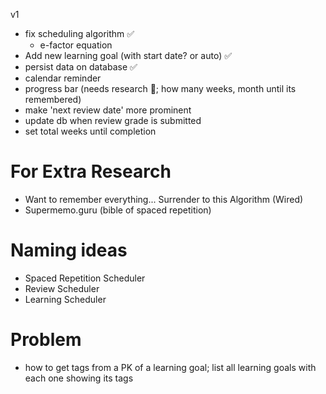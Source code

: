 v1
- fix scheduling algorithm ✅
  - e-factor equation
- Add new learning goal (with start date? or auto) ✅
- persist data on database ✅
- calendar reminder
- progress bar (needs research 🔬; how many weeks, month until its remembered)
- make 'next review date' more prominent
- update db when review grade is submitted
- set total weeks until completion



# For Extra Research
- Want to remember everything... Surrender to this Algorithm (Wired)
- Supermemo.guru (bible of spaced repetition)

# Naming ideas
- Spaced Repetition Scheduler
- Review Scheduler
- Learning Scheduler

# Problem
- how to get tags from a PK of a learning goal; list all learning goals with each one showing its tags
